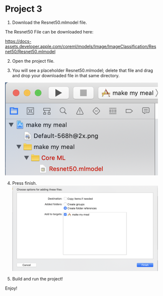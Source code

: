 # Project 3

1. Download the Resnet50.mlmodel file.

The Resnet50 File can be downloaded here:

https://docs-assets.developer.apple.com/coreml/models/Image/ImageClassification/Resnet50/Resnet50.mlmodel

2. Open the project file.

3. You will see a placeholder Resnet50.mlmodel; delete that file and drag and drop your downloaded file in that same directory.
 
![Screenshot](screen1.png)

4. Press finish.
![Screenshot](screen2.png)

5. Build and run the project!

Enjoy!
